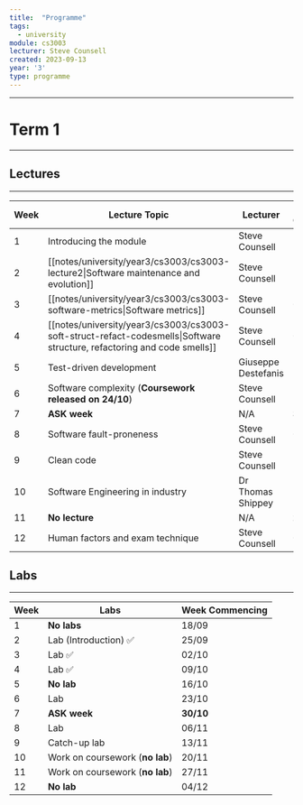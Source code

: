 ```yaml
---
title:  "Programme"
tags:
  - university
module: cs3003
lecturer: Steve Counsell
created: 2023-09-13
year: '3'
type: programme
---
```

---
# Term 1
---
## Lectures
---

| Week | Lecture Topic                                                                                                           | Lecturer            | Week Commencing |
| ---- | ----------------------------------------------------------------------------------------------------------------------- | ------------------- | --------------- |
| 1    | Introducing the module                                                                                                  | Steve Counsell      | 18/09           |
| 2    | [[notes/university/year3/cs3003/cs3003-lecture2\|Software maintenance and evolution]]                                   | Steve Counsell      | 26/09           |
| 3    | [[notes/university/year3/cs3003/cs3003-software-metrics\|Software metrics]]                                             | Steve Counsell      | 02/10           |
| 4    | [[notes/university/year3/cs3003/cs3003-soft-struct-refact-codesmells\|Software structure, refactoring and code smells]] | Steve Counsell      | 09/10           |
| 5    | Test-driven development                                                                                                 | Giuseppe Destefanis | 16/10           |
| 6    | Software complexity (**Coursework released on 24/10**)                                                                  | Steve Counsell      | 23/10           |
| 7    | **ASK week**                                                                                                            | N/A                 | **30/10**       |
| 8    | Software fault-proneness                                                                                                | Steve Counsell      | 06/11           |
| 9    | Clean code                                                                                                              | Steve Counsell      | 13/11           |
| 10   | Software Engineering in industry                                                                                        | Dr Thomas Shippey   | 20/11           |
| 11   | **No lecture**                                                                                                          | N/A                 | **27/11**       |
| 12   | Human factors and exam technique                                                                                        | Steve Counsell      | 04/12           |

## Labs
---

| Week | Labs                            | Week Commencing |
| ---- | ------------------------------- | --------------- |
| 1    | **No labs**                     | 18/09           |
| 2    | Lab (Introduction) ✅              | 25/09           |
| 3    | Lab ✅                                          | 02/10           |
| 4    | Lab ✅                           | 09/10           |
| 5    | **No lab**                      | 16/10           |
| 6    | Lab                             | 23/10           |
| 7    | **ASK week**                    | **30/10**       |
| 8    | Lab                             | 06/11           |
| 9    | Catch-up lab                    | 13/11           |
| 10   | Work on coursework (**no lab**) | 20/11           |
| 11   | Work on coursework (**no lab**) | 27/11           |
| 12   | **No lab**                      | 04/12           |